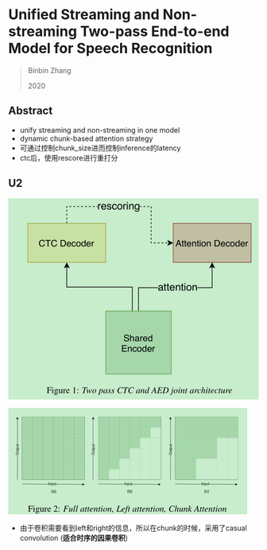 # Unified Streaming and Non-streaming Two-pass End-to-end Model for Speech Recognition

> Binbin Zhang
>
> 2020



## Abstract

* unify streaming and non-streaming in one model
* dynamic chunk-based attention strategy
* 可通过控制chunk_size进而控制inference的latency
* ctc后，使用rescore进行重打分

## U2

![image-20210708195954115](..\images\image-20210708195954115.png)

![image-20210708200318828](..\images\image-20210708200318828.png)

* 由于卷积需要看到left和right的信息，所以在chunk的时候，采用了casual convolution (**适合时序的因果卷积**)

